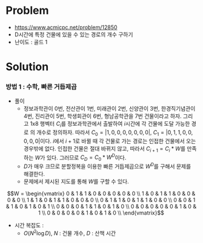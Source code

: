 # Problem
* https://www.acmicpc.net/problem/12850
* D시간에 특정 건물에 있을 수 있는 경로의 개수 구하기
* 난이도 : 골드 1

# Solution

### 방법 1 : 수학, 빠른 거듭제곱
* 풀이
  * 정보과학관이 0번, 전산관이 1번, 미래관이 2번, 신양관이 3번, 한경직기념관이 4번, 진리관이 5번, 
  학생회관이 6번, 형남공학관을 7번 건물이라고 하자. 그리고 1x8 행벡터 $C_i$를 정보과학관에서 출발하여 $i$시간에 각 건물에 도달 가능한 경로 
  의 개수로 정의하자. 따라서 $C_0 = \left| 1,0,0,0,0,0,0,0 \right|, \ C_1 = \left| 0,1,1,0,0,0,0,0 \right|$이다. 
  $i$에서 $i+1$로 바뀔 때 각 건물로 가는 경로는 인접한 건물에서 오는 경우밖에 없다. 인접한 건물은 절대 바뀌지 않고, 따라서 
  $C_{i+1} = C_i* W$를 만족하는 $W$가 있다. 그러므로 $C_D = C_0*W^D$이다.
  * $D$가 매우 크므로 분할정복을 이용한 빠른 거듭제곱으로 $W^D$를 구해서 문제를 해결한다.
  * 문제에서 제시된 지도를 통해 $W$를 구할 수 있다.

$$W = \begin{vmatrix} 0 & 1 & 1 & 0 & 0 & 0 & 0 & 0 \\
1 & 0 & 1 & 1 & 0 & 0 & 0 & 0 \\
1 & 1 & 0 & 1 & 1 & 0 & 0 & 0 \\
0 & 1 & 1 & 0 & 1 & 1 & 0 & 0 \\
0 & 0 & 1 & 1 & 0 & 1 & 0 & 1 \\
0 & 0 & 0 & 1 & 1 & 0 & 1 & 0 \\
0 & 0 & 0 & 0 & 0 & 1 & 0 & 1 \\
0 & 0 & 0 & 0 & 1 & 0 & 1 & 0 \\
\end{vmatrix}$$


* 시간 복잡도 :
  * $O(N^2\log D)$, $N$ : 건물 개수, $D$ : 산책 시간
<br></br>
